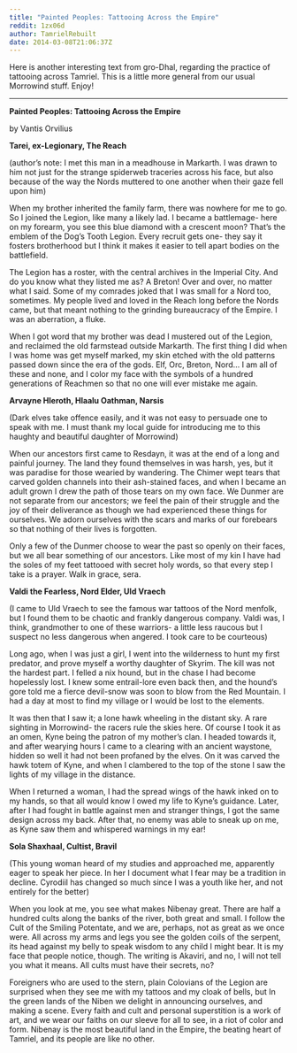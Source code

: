 ```yaml
---
title: "Painted Peoples: Tattooing Across the Empire"
reddit: 1zx06d
author: TamrielRebuilt
date: 2014-03-08T21:06:37Z
---
```


Here is another interesting text from gro-Dhal, regarding the practice of tattooing across Tamriel. This is a little more general from our usual Morrowind stuff. Enjoy!
_____________________________________________________________________________
**Painted Peoples: Tattooing Across the Empire**

by Vantis Orvilius


**Tarei, ex-Legionary, The Reach**

(author’s note: I met this man in a meadhouse in Markarth. I was drawn to him not just for the strange spiderweb traceries across his face, but also because of the way the Nords muttered to one another when their gaze fell upon him)

When my brother inherited the family farm, there was nowhere for me to go. So I joined the Legion, like many a likely lad. I became a battlemage- here on my forearm, you see this blue diamond with a crescent moon? That’s the emblem of the Dog’s Tooth Legion. Every recruit gets one- they say it fosters brotherhood but I think it makes it easier to tell apart bodies on the battlefield.

The Legion has a roster, with the central archives in the Imperial City. And do you know what they listed me as? A Breton! Over and over, no matter what I said. Some of my comrades joked that I was small for a Nord too, sometimes. My people lived and loved in the Reach long before the Nords came, but that meant nothing to the grinding bureaucracy of the Empire. I was an aberration, a fluke.

When I got word that my brother was dead I mustered out of the Legion, and reclaimed the old farmstead outside Markarth. The first thing I did when I was home was get myself marked, my skin etched with the old patterns passed down since the era of the gods. Elf, Orc, Breton, Nord… I am all of these and none, and I color my face with the symbols of a hundred generations of Reachmen so that no one will ever mistake me again.


**Arvayne Hleroth, Hlaalu Oathman, Narsis**

(Dark elves take offence easily, and it was not easy to persuade one to speak with me. I must thank my local guide for introducing me to this haughty and beautiful daughter of Morrowind)

When our ancestors first came to Resdayn, it was at the end of a long and painful journey. The land they found themselves in was harsh, yes, but it was paradise for those wearied by wandering. The Chimer wept tears that carved golden channels into their ash-stained faces, and when I became an adult grown I drew the path of those tears on my own face. We Dunmer are not separate from our ancestors; we feel the pain of their struggle and the joy of their deliverance as though we had experienced these things for ourselves. We adorn ourselves with the scars and marks of our forebears so that nothing of their lives is forgotten.

Only a few of the Dunmer choose to wear the past so openly on their faces, but we all bear something of our ancestors. Like most of my kin I have had the soles of my feet tattooed with secret holy words, so that every step I take is a prayer. Walk in grace, sera.


**Valdi the Fearless, Nord Elder, Uld Vraech**

(I came to Uld Vraech to see the famous war tattoos of the Nord menfolk, but I found them to be chaotic and frankly dangerous company. Valdi was, I think, grandmother to one of these warriors- a little less raucous but I suspect no less dangerous when angered. I took care to be courteous)

Long ago, when I was just a girl, I went into the wilderness to hunt my first predator, and prove myself a worthy daughter of Skyrim. The kill was not the hardest part. I felled a nix hound, but in the chase I had become hopelessly lost. I knew some entrail-lore even back then, and the hound’s gore told me a fierce devil-snow was soon to blow from the Red Mountain. I had a day at most to find my village or I would be lost to the elements.

It was then that I saw it; a lone hawk wheeling in the distant sky. A rare sighting in Morrowind- the racers rule the skies here. Of course I took it as an omen, Kyne being the patron of my mother’s clan. I headed towards it, and after wearying hours I came to a clearing with an ancient waystone, hidden so well it had not been profaned by the elves. On it was carved the hawk totem of Kyne, and when I clambered to the top of the stone I saw the lights of my village in the distance.

When I returned a woman, I had the spread wings of the hawk inked on to my hands, so that all would know I owed my life to Kyne’s guidance. Later, after I had fought in battle against men and stranger things, I got the same design across my back. After that, no enemy was able to sneak up on me, as Kyne saw them and whispered warnings in my ear!


**Sola Shaxhaal, Cultist, Bravil**

(This young woman heard of my studies and approached me, apparently eager to speak her piece. In her I document what I fear may be a tradition in decline. Cyrodiil has changed so much since I was a youth like her, and not entirely for the better)

When you look at me, you see what makes Nibenay great. There are half a hundred cults along the banks of the river, both great and small. I follow the Cult of the Smiling Potentate, and we are, perhaps, not as great as we once were. All across my arms and legs you see the golden coils of the serpent, its head against my belly to speak wisdom to any child I might bear. It is my face that people notice, though. The writing is Akaviri, and no, I will not tell you what it means. All cults must have their secrets, no?

Foreigners who are used to the stern, plain Colovians of the Legion are surprised when they see me with my tattoos and my cloak of bells, but In the green lands of the Niben we delight in announcing ourselves, and making a scene. Every faith and cult and personal superstition is a work of art, and we wear our faiths on our sleeve for all to see, in a riot of color and form. Nibenay is the most beautiful land in the Empire, the beating heart of Tamriel, and its people are like no other. 
